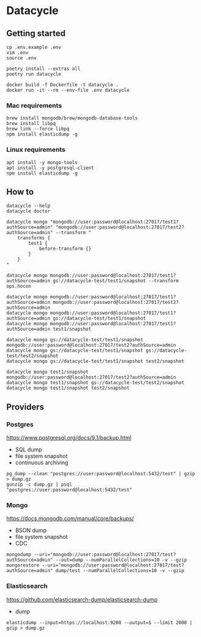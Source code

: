 # Datacycle

## Getting started

```
cp .env.example .env
vim .env
source .env

poetry install --extras all
poetry run datacycle
```

```
docker build -f Dockerfile -t datacycle .
docker run -it --rm --env-file .env datacycle
```

### Mac requirements

```
brew install mongodb/brew/mongodb-database-tools
brew install libpq
brew link --force libpq
npm install elasticdump -g
```

### Linux requirements

```
apt install -y mongo-tools
apt install -y postgresql-client
npm install elasticdump -g
```

## How to

```
datacycle --help
datacycle doctor

datacycle mongo "mongodb://user:password@localhost:27017/test1?authSource=admin" "mongodb://user:password@localhost:27017/test2?authSource=admin" --transform "
    transforms {
        test1 {
            before-transform {}
        }
    }
"

datacycle mongo mongodb://user:password@localhost:27017/test1?authSource=admin gs://datacycle-test/test1/snapshot --transform ops.hocon

datacycle mongo mongodb://user:password@localhost:27017/test1?authSource=admin mongodb://user:password@localhost:27017/test2?authSource=admin
datacycle mongo mongodb://user:password@localhost:27017/test1?authSource=admin gs://datacycle-test/test1/snapshot
datacycle mongo mongodb://user:password@localhost:27017/test1?authSource=admin test1/snapshot

datacycle mongo gs://datacycle-test/test1/snapshot mongodb://user:password@localhost:27017/test2?authSource=admin
datacycle mongo gs://datacycle-test/test1/snapshot gs://datacycle-test/test2/snapshot
datacycle mongo gs://datacycle-test/test1/snapshot test2/snapshot

datacycle mongo test1/snapshot mongodb://user:password@localhost:27017/test2?authSource=admin
datacycle mongo test1/snapshot gs://datacycle-test/test2/snapshot
datacycle mongo test1/snapshot test2/snapshot
```

## Providers

### Postgres

https://www.postgresql.org/docs/9.1/backup.html

- SQL dump
- file system snapshot
- continuous archiving

```
pg_dump --clean "postgres://user:password@localhost:5432/test" | gzip > dump.gz
gunzip -c dump.gz | psql "postgres://user:password@localhost:5432/test"
```

### Mongo

https://docs.mongodb.com/manual/core/backups/

- BSON dump
- file system snapshot
- CDC

```
mongodump --uri="mongodb://user:password@localhost:27017/test?authSource=admin" --out=dump --numParallelCollections=10 -v --gzip
mongorestore --uri="mongodb://user:password@localhost:27017/test?authSource=admin" dump/test --numParallelCollections=10 -v --gzip
```

### Elasticsearch

https://github.com/elasticsearch-dump/elasticsearch-dump

- dump

```
elasticdump --input=https://localhost:9200 --output=$ --limit 2000 | gzip > dump.gz
```
